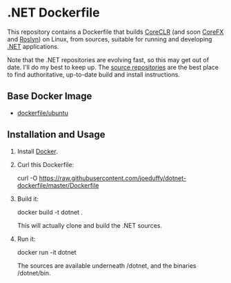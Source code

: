 # .NET Dockerfile

This repository contains a Dockerfile that builds [CoreCLR](https://github.com/dotnet/coreclr)
(and soon [CoreFX](https://github.com/dotnet/corefx) and [Roslyn](https://github.com/dotnet/roslyn))
on Linux, from sources, suitable for running and developing
[.NET](https://github.com/dotnet) applications.

Note that the .NET repositories are evolving fast, so this may get out of date.
I'll do my best to keep up.  The [source repositories](https://github.com/dotnet) are the best place
to find authoritative, up-to-date build and install instructions.

## Base Docker Image
* [dockerfile/ubuntu](http://dockerfile.github.io/#/ubuntu)

## Installation and Usage

1. Install [Docker](http://docker.com).

2. Curl this Dockerfile:

	curl -O https://raw.githubusercontent.com/joeduffy/dotnet-dockerfile/master/Dockerfile

3. Build it:

	docker build -t dotnet .

   This will actually clone and build the .NET sources.

4. Run it:

	docker run -it dotnet

   The sources are available underneath /dotnet, and the binaries /dotnet/bin.

